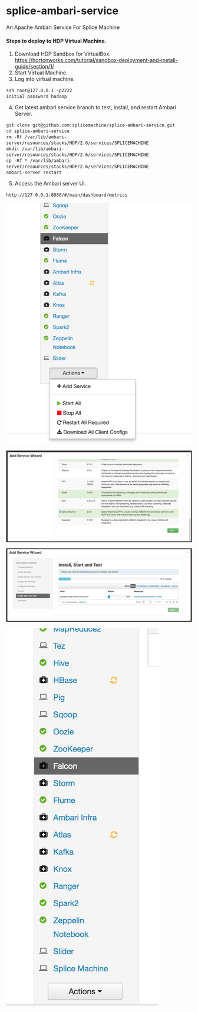 # splice-ambari-service
An Apache Ambari Service For Splice Machine

#### Steps to deploy to HDP Virtual Machine.

1) Download HDP Sandbox for VirtualBox. https://hortonworks.com/tutorial/sandbox-deployment-and-install-guide/section/1/
2) Start Virtual Machine.
3) Log into virtual machine.

```
ssh root@127.0.0.1 -p2222
initial password hadoop
```

4) Get latest ambari service branch to test, install, and restart Ambari Server.

```
git clone git@github.com:splicemachine/splice-ambari-service.git
cd splice-ambari-service
rm -Rf /var/lib/ambari-server/resources/stacks/HDP/2.6/services/SPLICEMACHINE
mkdir /var/lib/ambari-server/resources/stacks/HDP/2.6/services/SPLICEMACHINE
cp -Rf * /var/lib/ambari-server/resources/stacks/HDP/2.6/services/SPLICEMACHINE
ambari-server restart 
```

5) Access the Ambari server UI.

```
http://127.0.0.1:8080/#/main/dashboard/metrics
```


![alt text](docs/Add_Service.jpeg "Add Service")

![alt text](docs/Add_Service_Wizard.jpeg "Add Service Wizard")

![alt text](docs/Install_Start_And_Test.jpeg "Add Service Install Start and Test")

![alt text](docs/Splice_Machine_Installed.jpeg "Splice Machine Installed")

